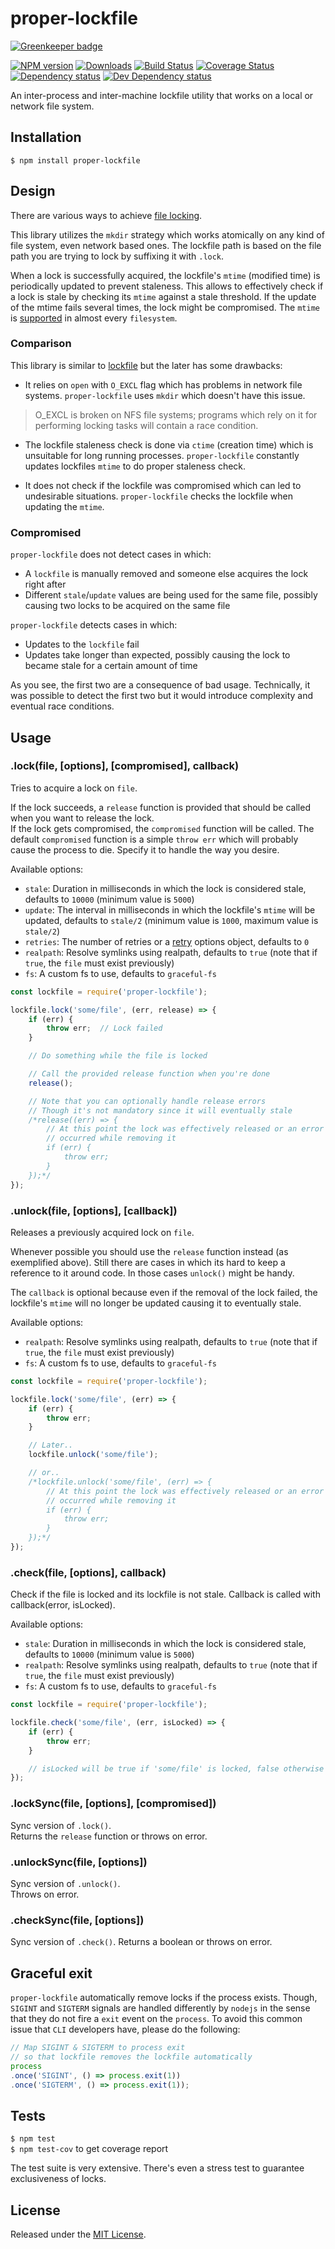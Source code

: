 # proper-lockfile

[![Greenkeeper badge](https://badges.greenkeeper.io/IndigoUnited/node-proper-lockfile.svg)](https://greenkeeper.io/)

[![NPM version][npm-image]][npm-url] [![Downloads][downloads-image]][npm-url] [![Build Status][travis-image]][travis-url] [![Coverage Status][coveralls-image]][coveralls-url] [![Dependency status][david-dm-image]][david-dm-url] [![Dev Dependency status][david-dm-dev-image]][david-dm-dev-url]

[npm-url]:https://npmjs.org/package/proper-lockfile
[downloads-image]:http://img.shields.io/npm/dm/proper-lockfile.svg
[npm-image]:http://img.shields.io/npm/v/proper-lockfile.svg
[travis-url]:https://travis-ci.org/IndigoUnited/node-proper-lockfile
[travis-image]:http://img.shields.io/travis/IndigoUnited/node-proper-lockfile/master.svg
[coveralls-url]:https://coveralls.io/r/IndigoUnited/node-proper-lockfile
[coveralls-image]:https://img.shields.io/coveralls/IndigoUnited/node-proper-lockfile/master.svg
[david-dm-url]:https://david-dm.org/IndigoUnited/node-proper-lockfile
[david-dm-image]:https://img.shields.io/david/IndigoUnited/node-proper-lockfile.svg
[david-dm-dev-url]:https://david-dm.org/IndigoUnited/node-proper-lockfile?type=dev
[david-dm-dev-image]:https://img.shields.io/david/dev/IndigoUnited/node-proper-lockfile.svg

An inter-process and inter-machine lockfile utility that works on a local or network file system.


## Installation

`$ npm install proper-lockfile`


## Design

There are various ways to achieve [file locking](http://en.wikipedia.org/wiki/File_locking).

This library utilizes the `mkdir` strategy which works atomically on any kind of file system, even network based ones.
The lockfile path is based on the file path you are trying to lock by suffixing it with `.lock`.

When a lock is successfully acquired, the lockfile's `mtime` (modified time) is periodically updated to prevent staleness. This allows to effectively check if a lock is stale by checking its `mtime` against a stale threshold. If the update of the mtime fails several times, the lock might be compromised. The `mtime` is [supported](http://en.wikipedia.org/wiki/Comparison_of_file_systems) in almost every `filesystem`.


### Comparison

This library is similar to [lockfile](https://github.com/isaacs/lockfile) but the later has some drawbacks:

- It relies on `open` with `O_EXCL` flag which has problems in network file systems. `proper-lockfile` uses `mkdir` which doesn't have this issue.

> O_EXCL is broken on NFS file systems; programs which rely on it for performing locking tasks will contain a race condition.

- The lockfile staleness check is done via `ctime` (creation time) which is unsuitable for long running processes. `proper-lockfile` constantly updates lockfiles `mtime` to do proper staleness check.

- It does not check if the lockfile was compromised which can led to undesirable situations. `proper-lockfile` checks the lockfile when updating the `mtime`.


### Compromised

`proper-lockfile` does not detect cases in which:

- A `lockfile` is manually removed and someone else acquires the lock right after
- Different `stale`/`update` values are being used for the same file, possibly causing two locks to be acquired on the same file

`proper-lockfile` detects cases in which:

- Updates to the `lockfile` fail
- Updates take longer than expected, possibly causing the lock to became stale for a certain amount of time


As you see, the first two are a consequence of bad usage. Technically, it was possible to detect the first two but it would introduce complexity and eventual race conditions.


## Usage

### .lock(file, [options], [compromised], callback)

Tries to acquire a lock on `file`.

If the lock succeeds, a `release` function is provided that should be called when you want to release the lock.   
If the lock gets compromised, the `compromised` function will be called. The default `compromised` function is a simple `throw err` which will probably cause the process to die. Specify it to handle the way you desire.

Available options:

- `stale`: Duration in milliseconds in which the lock is considered stale, defaults to `10000` (minimum value is `5000`)
- `update`: The interval in milliseconds in which the lockfile's `mtime` will be updated, defaults to `stale/2` (minimum value is `1000`, maximum value is `stale/2`)
- `retries`: The number of retries or a [retry](https://www.npmjs.org/package/retry) options object, defaults to `0`
- `realpath`: Resolve symlinks using realpath, defaults to `true` (note that if `true`, the `file` must exist previously)
- `fs`: A custom fs to use, defaults to `graceful-fs`


```js
const lockfile = require('proper-lockfile');

lockfile.lock('some/file', (err, release) => {
    if (err) {
        throw err;  // Lock failed
    }

    // Do something while the file is locked

    // Call the provided release function when you're done
    release();

    // Note that you can optionally handle release errors
    // Though it's not mandatory since it will eventually stale
    /*release((err) => {
        // At this point the lock was effectively released or an error
        // occurred while removing it
        if (err) {
            throw err;
        }
    });*/
});
```


### .unlock(file, [options], [callback])

Releases a previously acquired lock on `file`.

Whenever possible you should use the `release` function instead (as exemplified above). Still there are cases in which its hard to keep a reference to it around code. In those cases `unlock()` might be handy.

The `callback` is optional because even if the removal of the lock failed, the lockfile's `mtime` will no longer be updated causing it to eventually stale.

Available options:

- `realpath`: Resolve symlinks using realpath, defaults to `true` (note that if `true`, the `file` must exist previously)
- `fs`: A custom fs to use, defaults to `graceful-fs`


```js
const lockfile = require('proper-lockfile');

lockfile.lock('some/file', (err) => {
    if (err) {
        throw err;
    }

    // Later..
    lockfile.unlock('some/file');

    // or..
    /*lockfile.unlock('some/file', (err) => {
        // At this point the lock was effectively released or an error
        // occurred while removing it
        if (err) {
            throw err;
        }
    });*/
});
```

### .check(file, [options], callback)

Check if the file is locked and its lockfile is not stale. Callback is called with callback(error, isLocked).

Available options:

- `stale`: Duration in milliseconds in which the lock is considered stale, defaults to `10000` (minimum value is `5000`)
- `realpath`: Resolve symlinks using realpath, defaults to `true` (note that if `true`, the `file` must exist previously)
- `fs`: A custom fs to use, defaults to `graceful-fs`


```js
const lockfile = require('proper-lockfile');

lockfile.check('some/file', (err, isLocked) => {
    if (err) {
        throw err;
    }

    // isLocked will be true if 'some/file' is locked, false otherwise
});
```

### .lockSync(file, [options], [compromised])

Sync version of `.lock()`.   
Returns the `release` function or throws on error.


### .unlockSync(file, [options])

Sync version of `.unlock()`.   
Throws on error.

### .checkSync(file, [options])

Sync version of `.check()`.
Returns a boolean or throws on error.


## Graceful exit

`proper-lockfile` automatically remove locks if the process exists. Though, `SIGINT` and `SIGTERM` signals
are handled differently by `nodejs` in the sense that they do not fire a `exit` event on the `process`.
To avoid this common issue that `CLI` developers have, please do the following:


```js
// Map SIGINT & SIGTERM to process exit
// so that lockfile removes the lockfile automatically
process
.once('SIGINT', () => process.exit(1))
.once('SIGTERM', () => process.exit(1));
```


## Tests

`$ npm test`   
`$ npm test-cov` to get coverage report

The test suite is very extensive. There's even a stress test to guarantee exclusiveness of locks.


## License

Released under the [MIT License](http://www.opensource.org/licenses/mit-license.php).
